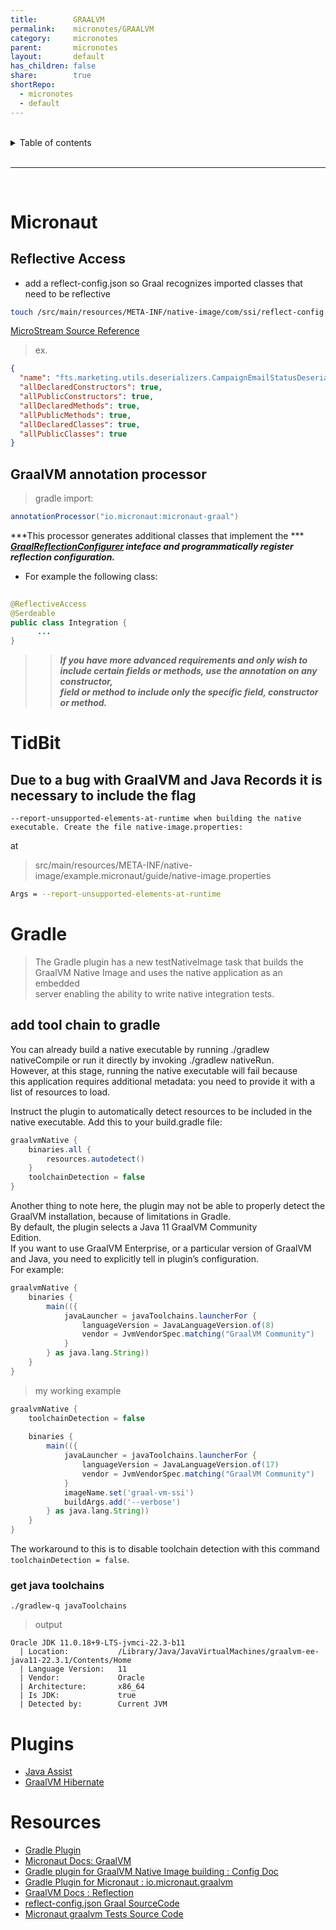 ```yaml
---
title:        GRAALVM    
permalink:    micronotes/GRAALVM    
category:     micronotes    
parent:       micronotes    
layout:       default    
has_children: false    
share:        true    
shortRepo:    
  - micronotes    
  - default    
---
```

    
    
<br/>    
    
<details markdown="block">    
<summary>    
Table of contents    
</summary>    
{: .text-delta }    
1. TOC    
{:toc}    
</details>    
    
<br/>    
    
***    
    
<br/>    
    
# Micronaut    
    
## Reflective Access    
    
- add a reflect-config.json so Graal recognizes imported classes that need to be reflective    
    
```bash    
touch /src/main/resources/META-INF/native-image/com/ssi/reflect-config.json    
```    
    
[MicroStream Source Reference](https://gist.github.com/14paxton/d51cc2f493b8d8f4271c0cf55f2aefab)    
    
> ex.    
    
```json    
{    
  "name": "fts.marketing.utils.deserializers.CampaignEmailStatusDeserializer",    
  "allDeclaredConstructors": true,    
  "allPublicConstructors": true,    
  "allDeclaredMethods": true,    
  "allPublicMethods": true,    
  "allDeclaredClasses": true,    
  "allPublicClasses": true    
}    
```    
    
## GraalVM annotation processor    
    
> gradle import:    
    
```groovy    
annotationProcessor("io.micronaut:micronaut-graal")    
```    
    
***This processor generates additional classes that implement the ***    
***[GraalReflectionConfigurer](https://docs.micronaut.io/latest/api/io/micronaut/core/graal/GraalReflectionConfigurer.html) inteface and programmatically register*** ***reflection configuration.***    
    
- For example the following class:    
    
```java     
    
@ReflectiveAccess    
@Serdeable    
public class Integration {    
      ...    
}    
```    
    
> > ***If you have more advanced requirements and only wish to include certain fields or methods, use the annotation on any constructor,***    
> > ***field or method to include only the specific field, constructor or method.***    
    
# TidBit    
    
## Due to a bug with GraalVM and Java Records it is necessary to include the flag    
    
```    
--report-unsupported-elements-at-runtime when building the native executable. Create the file native-image.properties:    
```    
    
at    
> src/main/resources/META-INF/native-image/example.micronaut/guide/native-image.properties    
    
```bash    
Args = --report-unsupported-elements-at-runtime    
```    
    
# Gradle    
    
> The Gradle plugin has a new testNativeImage task that builds the GraalVM Native Image and uses the native application as an embedded    
> server enabling the ability to write native integration tests.    
    
## add tool chain to gradle    
    
You can already build a native executable by running ./gradlew nativeCompile or run it directly by invoking ./gradlew nativeRun.    
However, at this stage, running the native executable will fail because    
this application requires additional metadata: you need to provide it with a list of resources to load.    
    
Instruct the plugin to automatically detect resources to be included in the native executable. Add this to your build.gradle file:    
    
```groovy    
graalvmNative {    
    binaries.all {    
        resources.autodetect()    
    }    
    toolchainDetection = false    
}    
```    
    
Another thing to note here, the plugin may not be able to properly detect the GraalVM installation, because of limitations in Gradle.    
By default, the plugin selects a Java 11 GraalVM Community    
Edition.    
If you want to use GraalVM Enterprise, or a particular version of GraalVM and Java, you need to explicitly tell in plugin’s configuration.    
For example:    
    
```groovy    
graalvmNative {    
    binaries {    
        main(({    
            javaLauncher = javaToolchains.launcherFor {    
                languageVersion = JavaLanguageVersion.of(8)    
                vendor = JvmVendorSpec.matching("GraalVM Community")    
            }    
        } as java.lang.String))    
    }    
}    
```    
    
> my working example    
    
```groovy    
graalvmNative {    
    toolchainDetection = false    
    
    binaries {    
        main(({    
            javaLauncher = javaToolchains.launcherFor {    
                languageVersion = JavaLanguageVersion.of(17)    
                vendor = JvmVendorSpec.matching("GraalVM Community")    
            }    
            imageName.set('graal-vm-ssi')    
            buildArgs.add('--verbose')    
        } as java.lang.String))    
    }    
}    
```    
    
The workaround to this is to disable toolchain detection with this command    
```toolchainDetection = false```.    
    
### get java toolchains    
    
```shell    
./gradlew-q javaToolchains    
```    
    
> output

```shell
Oracle JDK 11.0.18+9-LTS-jvmci-22.3-b11    
  | Location:           /Library/Java/JavaVirtualMachines/graalvm-ee-java11-22.3.1/Contents/Home    
  | Language Version:   11    
  | Vendor:             Oracle    
  | Architecture:       x86_64    
  | Is JDK:             true    
  | Detected by:        Current JVM    
```
    
# Plugins    
    
- [Java Assist](https://mvnrepository.com/artifact/org.javassist/javassist)    
- [GraalVM Hibernate](https://mvnrepository.com/artifact/org.hibernate/hibernate-graalvm/6.1.5.Final)    
    
# Resources    
    
- [Gradle Plugin](https://micronaut-projects.github.io/micronaut-gradle-plugin/latest/#_micronaut_graalvm_plugin)    
- [Micronaut Docs: GraalVM ](https://docs.micronaut.io/latest/guide/index.html#graal)    
- [Gradle plugin for GraalVM Native Image building : Config Doc](https://graalvm.github.io/native-build-tools/0.9.13/gradle-plugin.html#configuration-options)    
- [Gradle Plugin for Micronaut : io.micronaut.graalvm](https://plugins.gradle.org/plugin/io.micronaut.graalvm)    
- [GraalVM Docs : Reflection](https://www.graalvm.org/22.2/reference-manual/native-image/metadata/)    
- [reflect-config.json Graal SourceCode](https://github.com/oracle/graal/blob/master/docs/reference-manual/native-image/Reflection.md)    
- [Micronaut graalvm Tests Source Code](https://github.com/micronaut-graal-tests/micronaut-liquibase-graal/tree/2.3.x_h2)